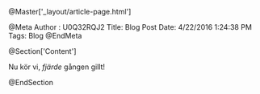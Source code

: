 @Master['_layout/article-page.html']

@Meta Author : U0Q32RQJ2
Title: Blog Post Date: 4/22/2016 1:24:38 PM Tags: Blog 
@EndMeta

@Section['Content']

Nu kör vi, *fjärde* gången gillt!

@EndSection